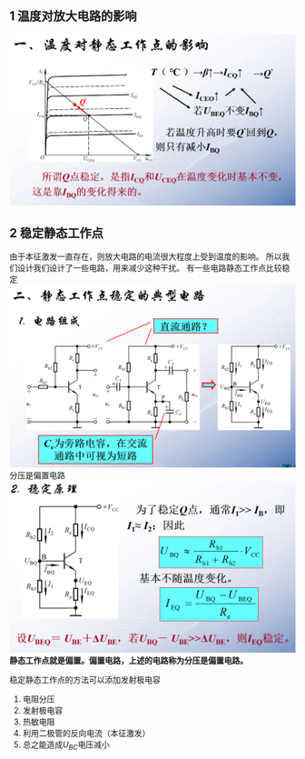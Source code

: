 ## 1 温度对放大电路的影响

![Alt text](image-38.png)

## 2 稳定静态工作点
由于本征激发一直存在，则放大电路的电流很大程度上受到温度的影响。
所以我们设计我们设计了一些电路，用来减少这种干扰。
有一些电路静态工作点比较稳定
![Alt text](image-39.png)
分压是偏置电路
![Alt text](image-40.png)
**静态工作点就是偏置。偏置电路，上述的电路称为分压是偏置电路。**

稳定静态工作点的方法可以添加发射极电容
1. 电阻分压
2. 发射极电容
3. 热敏电阻
4. 利用二极管的反向电流（本征激发）
5. 总之能造成$U_{BC}$电压减小